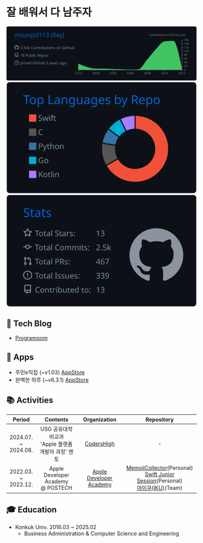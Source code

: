 # 잘 배워서 다 남주자

![](https://raw.githubusercontent.com/moonjs0113/moonjs0113/main/profile-summary-card-output/github_dark/0-profile-details.svg)
![](https://raw.githubusercontent.com/moonjs0113/moonjs0113/main/profile-summary-card-output/github_dark/1-repos-per-language.svg)
![](https://raw.githubusercontent.com/moonjs0113/moonjs0113/main/profile-summary-card-output/github_dark/3-stats.svg)

## 📄 Tech Blog
- [Programoom](https://littlemoom.tistory.com/)

## 📱 Apps
- 주민e직접 (~v1.03) [AppStore](https://apps.apple.com/kr/app/id1610485313)
- 완벽한 하루 (~v6.3.1) [AppStore](https://apps.apple.com/kr/app/id1525540474)

## 📚 Activities
| Period | Contents | Organization | Repository |
|:-:|:-:|:-:|:-:|
|2024.07. ~<br>2024.08.|USG 공유대학 비교과<br>'Apple 플랫폼 개발자 과정' 멘토|[CodersHigh](https://github.com/ProjectInTheClass)|-|
|2022.03. ~<br>2022.12.|Apple Developer Academy<br>@ POSTECH|[Apple Developer Academy](https://developeracademy.postech.ac.kr)|[MemojiCollector](https://github.com/moonjs0113/MemojiCollector)(Personal) <br> [Swift Junior Session](https://github.com/moonjs0113/SwiftJuniorSession)(Personal) <br> [아이쿠(IKU)](https://github.com/moonjs0113/MacC-Team-IKU)(Team)|

## 🎓 Education
- Konkuk Univ. 2016.03 ~ 2025.02
  - Business Administration & Computer Science and Engineering
